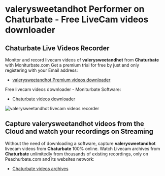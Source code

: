 # valerysweetandhot Performer on Chaturbate - Free LiveCam videos downloader

## Chaturbate Live Videos Recorder

Monitor and record livecam videos of **valerysweetandhot** from **Chaturbate** with Moniturbate.com
Get a premium trial for free by just and only registering with your Email address:
* [valerysweetandhot Premium videos downloader](https://moniturbate.com/request-demo-licence-key.html)

Free livecam videos downloader - Moniturbate Software:
* [Chaturbate videos downloader](https://moniturbate.com/moniturbate-download-software.html)

![valerysweetandhot livecam videos recorder](https://peachurnet.com/templates/moniturbate-software.png)


## Capture valerysweetandhot videos from the Cloud and watch your recordings on Streaming

Without the need of downloading a software, capture **valerysweetandhot** livecam videos from **Chaturbate** 100% online.
Watch Livecam archives from **Chaturbate** unlimitedly from thousands of existing recordings, only on Peachurbate.com and its websites network:
* [Chaturbate videos archives](https://peachurnet.com/)